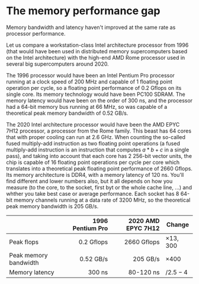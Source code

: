 # The memory performance gap

Memory bandwidth and latency haven't improved at the same rate as
processor performance.

Let us compare a workstation-class Intel architecture processor from 
1996 (that would have been used in distributed memory supercomputers based
on the Intel architecture) with the high-end AMD Rome processor used in 
several big supercomputers around 2020.

The 1996 processor would have been an Intel Pentium Pro processor running at a 
clock speed of 200 MHz and capable of 1 floating point operation per cycle, so
a floating point performance of 0.2 Gflops on its single core. Its memory technology would have 
been PC100 SDRAM. The memory latency would have been on the order of 300 ns,
and the processor had a 64-bit memory bus running at 66 MHz, so was capable
of a theoretical peak memory bandwidth of 0.52 GB/s.

The 2020 Intel architecture processor would have been the AMD EPYC 7H12
processor, a processor from the Rome family. This beast has 64 cores that 
with proper cooling can run at 2.6 GHz. When counting the so-called fused
multiply-add instruction as two floating point operations (a fused 
multiply-add instruction is an instruction that computes $a*b+c$ in a single
pass), and taking into account that each core has 2 256-bit vector units,
the chip is capable of 16 floating point operations per cycle per core
which translates into a theoretical peak floating point performance 
of 2660 Gflops. Its memory architecture is DDR4, with a memory latency
of 120 ns. You'll find different and lower numbers also, but it all depends on
how you measure (to the core, to the socket, first byt or the whole
cache line, ...) and whther you take best case or average performance.
Each socket has 8 64-bit memory channels running at a data rate of
3200 MHz, so the theoretical peak memory bandwidth is 205 GB/s.

|                       | 1996 Pentium Pro | 2020 AMD EPYC 7H12 | Change          |
|:----------------------|-----------------:|-------------------:|-----------------|
| Peak flops            | 0.2 Gflops       | 2660 Gflops        | $\times 13,300$ |
| Peak memory bandwidth | 0.52 GB/s        | 205 GB/s           | $\times 400$    |
| Memory latency        | 300 ns           | 80-120 ns          | $/ 2.5 - 4$     |


